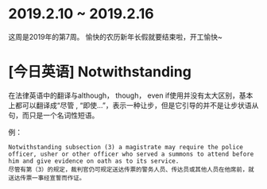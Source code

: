 # 2019.2.10 ~ 2019.2.16

这周是2019年的第7周。
愉快的农历新年长假就要结束啦，开工愉快~

# [今日英语] Notwithstanding

在法律英语中的翻译与although， though， even if使用并没有太大区别，基本上都可以翻译成“尽管
, “即使…”，表示一种让步，但是它引导的并不是让步状语从句，而只是一个名词性短语。

例：

```
Notwithstanding subsection (3) a magistrate may require the police officer, usher or other officer who served a summons to attend before him and give evidence on oath as to its service.
尽管有第（3）的规定，裁判官仍可规定送达传票的警务人员、传达员或其他人员在他席前，就送达传票一事经宣誓而作证。
```
